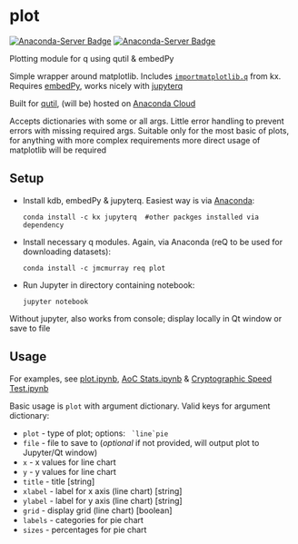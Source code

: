# plot

[![Anaconda-Server Badge](https://anaconda.org/jmcmurray/plot/badges/version.svg)](https://anaconda.org/jmcmurray/plot)
[![Anaconda-Server Badge](https://anaconda.org/jmcmurray/plot/badges/downloads.svg)](https://anaconda.org/jmcmurray/plot)

Plotting module for q using qutil & embedPy

Simple wrapper around matplotlib. Includes [`importmatplotlib.q`](https://github.com/KxSystems/embedPy/blob/master/examples/importmatplotlib.q) from kx. Requires [embedPy](https://github.com/KxSystems/embedPy), works nicely with [jupyterq](https://github.com/KxSystems/jupyterq)

Built for [qutil](https://github.com/nugend/qutil), (will be) hosted on [Anaconda Cloud](https://anaconda.org/jmcmurray/repo)

Accepts dictionaries with some or all args. Little error handling to prevent errors with missing required args. Suitable only for the most basic of plots, for anything with more complex requirements more direct usage of matplotlib will be required

## Setup

* Install kdb, embedPy & jupyterq. Easiest way is via [Anaconda](https://www.anaconda.com/download/):

    `conda install -c kx jupyterq  #other packges installed via dependency`
    
    
* Install necessary q modules. Again, via Anaconda (reQ to be used for downloading datasets):

    `conda install -c jmcmurray req plot`
    
    
* Run Jupyter in directory containing notebook:

    `jupyter notebook`
    
Without jupyter, also works from console; display locally in Qt window or save to file

## Usage

For examples, see [plot.ipynb](plot.ipynb), [AoC Stats.ipynb](AoC%20Stats.ipynb) & [Cryptographic Speed Test.ipynb](Cryptographic%20Speed%20Test.ipynb)

Basic usage is `plot` with argument dictionary. Valid keys for argument dictionary:

* `plot` - type of plot; options: `` `line`pie``
* `file` - file to save to (*optional* if not provided, will output plot to Jupyter/Qt window)
* `x` - x values for line chart
* `y` - y values for line chart
* `title` - title [string]
* `xlabel` - label for x axis (line chart) [string]
* `ylabel` - label for y axis (line chart) [string]
* `grid` - display grid (line chart) [boolean]
* `labels` - categories for pie chart
* `sizes` - percentages for pie chart


